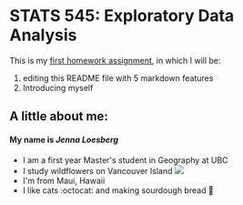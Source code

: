 # STATS 545: Exploratory Data Analysis
This is my [first homework assignment](https://stat545.stat.ubc.ca/evaluation/hw01/hw01/), in which I will be:
1. editing this README file with 5 markdown features
2. Introducing myself

## __A little about me:__

#### My name is _Jenna Loesberg_
* I am a first year Master's student in Geography at UBC
* I study wildflowers on Vancouver Island
  ![](https://blazingstargardens.com/wp-content/uploads/2017/06/DSC_1089.jpg)
* I'm from Maui, Hawaii
* I like cats :octocat: and making sourdough bread :bread:
